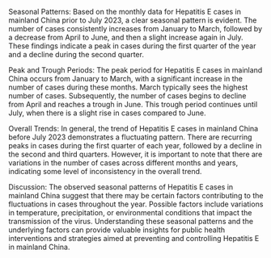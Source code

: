 Seasonal Patterns: 
Based on the monthly data for Hepatitis E cases in mainland China prior to July 2023, a clear seasonal pattern is evident. The number of cases consistently increases from January to March, followed by a decrease from April to June, and then a slight increase again in July. These findings indicate a peak in cases during the first quarter of the year and a decline during the second quarter.

Peak and Trough Periods: 
The peak period for Hepatitis E cases in mainland China occurs from January to March, with a significant increase in the number of cases during these months. March typically sees the highest number of cases. Subsequently, the number of cases begins to decline from April and reaches a trough in June. This trough period continues until July, when there is a slight rise in cases compared to June.

Overall Trends: 
In general, the trend of Hepatitis E cases in mainland China before July 2023 demonstrates a fluctuating pattern. There are recurring peaks in cases during the first quarter of each year, followed by a decline in the second and third quarters. However, it is important to note that there are variations in the number of cases across different months and years, indicating some level of inconsistency in the overall trend.

Discussion: 
The observed seasonal patterns of Hepatitis E cases in mainland China suggest that there may be certain factors contributing to the fluctuations in cases throughout the year. Possible factors include variations in temperature, precipitation, or environmental conditions that impact the transmission of the virus. Understanding these seasonal patterns and the underlying factors can provide valuable insights for public health interventions and strategies aimed at preventing and controlling Hepatitis E in mainland China.